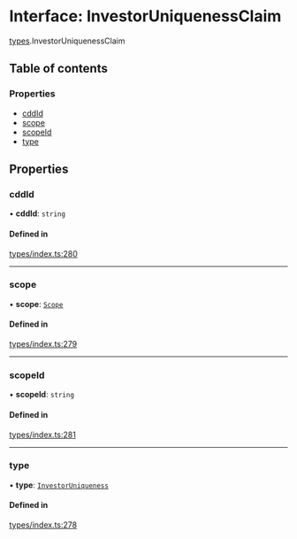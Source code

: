 # Interface: InvestorUniquenessClaim

[types](../wiki/types).InvestorUniquenessClaim

## Table of contents

### Properties

- [cddId](../wiki/types.InvestorUniquenessClaim#cddid)
- [scope](../wiki/types.InvestorUniquenessClaim#scope)
- [scopeId](../wiki/types.InvestorUniquenessClaim#scopeid)
- [type](../wiki/types.InvestorUniquenessClaim#type)

## Properties

### cddId

• **cddId**: `string`

#### Defined in

[types/index.ts:280](https://github.com/PolymathNetwork/polymesh-sdk/blob/c6fe1be3/src/types/index.ts#L280)

___

### scope

• **scope**: [`Scope`](../wiki/types.Scope)

#### Defined in

[types/index.ts:279](https://github.com/PolymathNetwork/polymesh-sdk/blob/c6fe1be3/src/types/index.ts#L279)

___

### scopeId

• **scopeId**: `string`

#### Defined in

[types/index.ts:281](https://github.com/PolymathNetwork/polymesh-sdk/blob/c6fe1be3/src/types/index.ts#L281)

___

### type

• **type**: [`InvestorUniqueness`](../wiki/types.ClaimType#investoruniqueness)

#### Defined in

[types/index.ts:278](https://github.com/PolymathNetwork/polymesh-sdk/blob/c6fe1be3/src/types/index.ts#L278)
